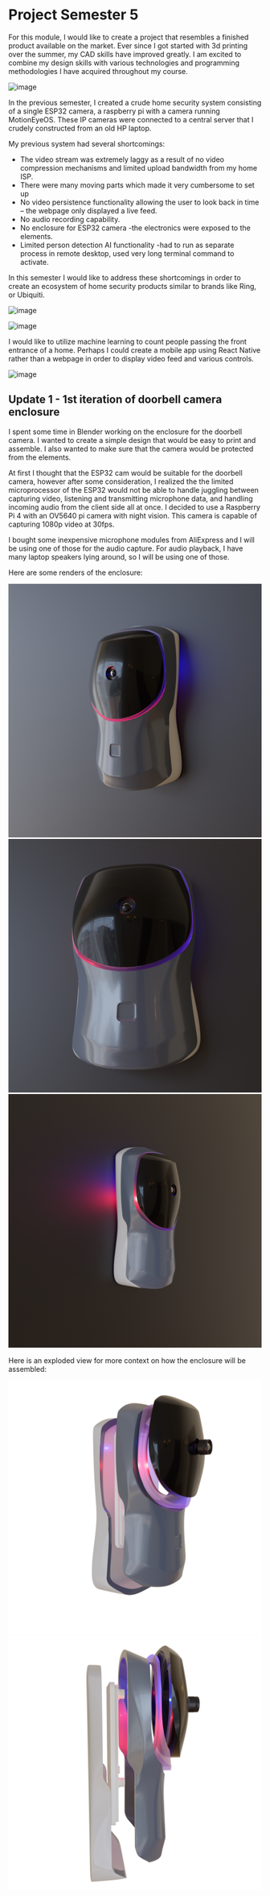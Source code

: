 # Project Semester 5
For this module, I would like to create a project that resembles a finished product available on the market. Ever since I got started with 3d printing over the summer, my CAD skills have improved greatly. I am excited to combine my design skills with various technologies and programming methodologies I have acquired throughout my course.

![image](https://github.com/AndrewK0val/IoT-Camera-System/assets/91613044/6c393a73-c301-4be0-a100-d5c5e938d0b5)

In the previous semester, I created a crude home security system consisting of a single ESP32 camera, a raspberry pi with a camera running MotionEyeOS. These IP cameras were connected to a central server that I crudely constructed from an old HP laptop.

My previous system had several shortcomings:
* The video stream was extremely laggy as a result of no video compression mechanisms and limited upload bandwidth from my home ISP.
*	There were many moving parts which made it very cumbersome to set up
*	No video persistence functionality allowing the user to look back in time – the webpage only displayed a live feed.
*	No audio recording capability.
*	No enclosure for ESP32 camera -the electronics were exposed to the elements.
*	Limited person detection AI functionality -had to run as separate process in remote desktop, used very long terminal command to activate.


In this semester I would like to address these shortcomings in order to create an ecosystem of home security products similar to brands like Ring, or Ubiquiti.


![image](https://github.com/AndrewK0val/IoT-Camera-System/assets/91613044/91584b8d-7ab0-41d7-8ca4-e83c9935fc32)

![image](https://github.com/AndrewK0val/IoT-Camera-System/assets/91613044/d20c92f0-ba4c-45d1-850a-c46e8c401e82)

I would like to utilize machine learning to count people passing the front entrance of a home. Perhaps I could create a mobile app using React Native rather than a webpage in order to display video feed and various controls.

![image](https://github.com/AndrewK0val/IoT-Camera-System/assets/91613044/6cb362a0-eb46-4bd2-a9b9-f76c76f9dc52)



## Update 1 -  1st iteration of doorbell camera enclosure

I spent some time in Blender working on the enclosure for the doorbell camera. I wanted to create a simple design that would be easy to print and assemble. I also wanted to make sure that the camera would be protected from the elements.

At first I thought that the ESP32 cam would be suitable for the doorbell camera, however after some consideration, I realized the the limited microprocessor of the ESP32 would not be able to handle juggling between capturing video, listening and transmitting microphone data, and handling incoming audio from the client side all at once. I decided to use a Raspberry Pi 4 with an OV5640 pi camera with night vision. This camera is capable of capturing 1080p video at 30fps.

I bought some inexpensive microphone modules from AliExpress and I will be using one of those for the audio capture. For audio playback, I have many laptop speakers lying around, so I will be using one of those.

Here are some renders of the enclosure:

![Alt text](renders/RENDER-1.png)
![Alt text](renders/RENDER-2.png)
![Alt text](renders/RENDER-3.png)

Here is an exploded view for more context on how the enclosure will be assembled:

![Alt text](renders/EXPLODED-VIEW-1.png)
![Alt text](renders/EXPLODED-VIEW-2.png)